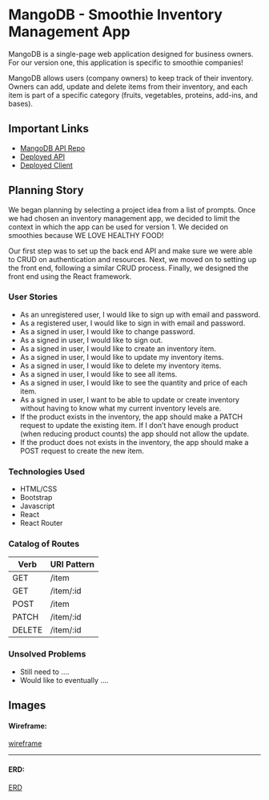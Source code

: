 
# MangoDB - Smoothie Inventory Management App

MangoDB is a single-page web application designed for business owners. For our version one, this application is specific to smoothie companies!

MangoDB allows users (company owners) to keep track of their inventory. Owners can add, update and delete items from their inventory, and each item is part of a specific category (fruits, vegetables, proteins, add-ins, and bases).


## Important Links

- [MangoDB API Repo](https://github.com/LadiesLoveCleanCode/MangoDB-api)
- [Deployed API](www.link.com)
- [Deployed Client](www.link.com)

## Planning Story

We began planning by selecting a project idea from a list of prompts. Once we had chosen an inventory management app, we decided to limit the context in which the app can be used for version 1. We decided on smoothies because WE LOVE HEALTHY FOOD!

Our first step was to set up the back end API and make sure we were able to CRUD on authentication and resources. Next, we moved on to setting up the front end, following a similar CRUD process. Finally, we designed the front end using the React framework.

### User Stories

- As an unregistered user, I would like to sign up with email and password.
- As a registered user, I would like to sign in with email and password.
- As a signed in user, I would like to change password.
- As a signed in user, I would like to sign out.
- As a signed in user, I would like to create an inventory item.
- As a signed in user, I would like to update my inventory items.
- As a signed in user, I would like to delete my inventory items.
- As a signed in user, I would like to see all items.
- As a signed in user, I would like to see the quantity and price of each item.
- As a signed in user, I want to be able to update or create inventory without having to know what my current inventory levels are.
- If the product exists in the inventory, the app should make a PATCH request to update the existing item. If I don’t have enough product (when reducing product counts) the app should not allow the update.
- If the product does not exists in the inventory, the app should make a POST request to create the new item.

### Technologies Used

- HTML/CSS
- Bootstrap
- Javascript
- React
- React Router

### Catalog of Routes

Verb         |	URI Pattern
------------ | -------------
GET | /item
GET | /item/:id
POST | /item
PATCH | /item/:id
DELETE | /item/:id

### Unsolved Problems

- Still need to ....
- Would like to eventually ....

## Images

#### Wireframe:
[wireframe](https://imgur.com/a/YPR2Pwn)

---

#### ERD:
[ERD](https://miro.com/app/board/o9J_kmqs5VA=/)
